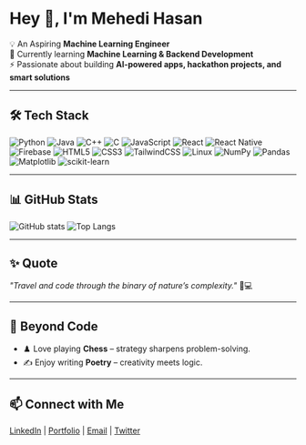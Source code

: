 # Hey 👋, I'm Mehedi Hasan  

💡 An Aspiring **Machine Learning Engineer**  
🌱 Currently learning **Machine Learning & Backend Development**  
⚡ Passionate about building **AI-powered apps, hackathon projects, and smart solutions**  

---

## 🛠️ Tech Stack
![Python](https://img.shields.io/badge/Python-3776AB?style=for-the-badge&logo=python&logoColor=white)
![Java](https://img.shields.io/badge/Java-ED8B00?style=for-the-badge&logo=openjdk&logoColor=white)
![C++](https://img.shields.io/badge/C++-00599C?style=for-the-badge&logo=cplusplus&logoColor=white)
![C](https://img.shields.io/badge/C-00599C?style=for-the-badge&logo=c&logoColor=white)
![JavaScript](https://img.shields.io/badge/JavaScript-F7DF1E?style=for-the-badge&logo=javascript&logoColor=black)
![React](https://img.shields.io/badge/React-20232A?style=for-the-badge&logo=react&logoColor=61DAFB)
![React Native](https://img.shields.io/badge/React_Native-20232A?style=for-the-badge&logo=react&logoColor=61DAFB)
![Firebase](https://img.shields.io/badge/Firebase-FFCA28?style=for-the-badge&logo=firebase&logoColor=black)
![HTML5](https://img.shields.io/badge/HTML5-E34F26?style=for-the-badge&logo=html5&logoColor=white)
![CSS3](https://img.shields.io/badge/CSS3-1572B6?style=for-the-badge&logo=css3&logoColor=white)
![TailwindCSS](https://img.shields.io/badge/Tailwind_CSS-38B2AC?style=for-the-badge&logo=tailwind-css&logoColor=white)
![Linux](https://img.shields.io/badge/Linux-FCC624?style=for-the-badge&logo=linux&logoColor=black)
![NumPy](https://img.shields.io/badge/Numpy-013243?style=for-the-badge&logo=numpy&logoColor=white)
![Pandas](https://img.shields.io/badge/Pandas-150458?style=for-the-badge&logo=pandas&logoColor=white)
![Matplotlib](https://img.shields.io/badge/Matplotlib-3776AB?style=for-the-badge&logo=python&logoColor=white)
![scikit-learn](https://img.shields.io/badge/scikit--learn-F7931E?style=for-the-badge&logo=scikitlearn&logoColor=white)

---

## 📊 GitHub Stats
![GitHub stats](https://github-readme-stats.vercel.app/api?username=mehedi-hasan&show_icons=true&theme=radical)
![Top Langs](https://github-readme-stats.vercel.app/api/top-langs/?username=mehedi-hasan&layout=compact&theme=radical)

---

## ✨ Quote
_"Travel and code through the binary of nature’s complexity."_ 🌿💻  

---

## 🎯 Beyond Code
- ♟️ Love playing **Chess** – strategy sharpens problem-solving.  
- ✍️ Enjoy writing **Poetry** – creativity meets logic.  

---

## 📫 Connect with Me
<!-- Replace with your actual links -->
[LinkedIn](#) | [Portfolio](#) | [Email](mailto:your-email@example.com) | [Twitter](#)

